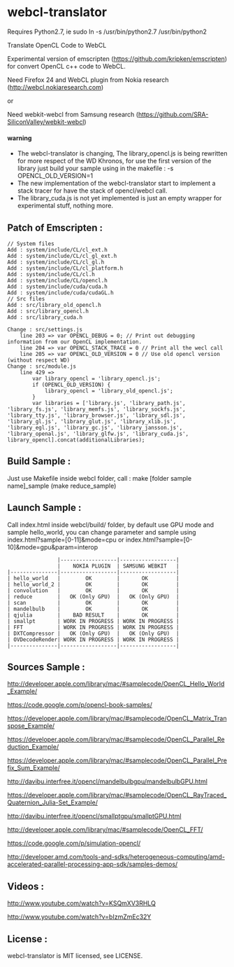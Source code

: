 webcl-translator
================

Requires Python2.7, ie sudo ln -s /usr/bin/python2.7 /usr/bin/python2

Translate OpenCL Code to WebCL

Experimental version of emscripten (https://github.com/kripken/emscripten) for convert OpenCL c++ code to WebCL.

Need Firefox 24 and WebCL plugin from Nokia research (http://webcl.nokiaresearch.com)

or

Need webkit-webcl from Samsung research (https://github.com/SRA-SiliconValley/webkit-webcl)

#### warning

* The webcl-translator is changing, The library_opencl.js is being rewritten for more respect of the WD Khronos, for use the first version of the library just build your sample using in the makefile : -s OPENCL_OLD_VERSION=1
* The new implementation of the webcl-translator start to implement a stack tracer for have the stack of opencl/webcl call.
* The library_cuda.js is not yet implemented is just an empty wrapper for experimental stuff, nothing more.

Patch of Emscripten :
---------------------

	// System files
	Add : system/include/CL/cl_ext.h
	Add : system/include/CL/cl_gl_ext.h
	Add : system/include/CL/cl_gl.h
	Add : system/include/CL/cl_platform.h
	Add : system/include/CL/cl.h
	Add : system/include/CL/opencl.h
	Add : system/include/cuda/cuda.h
	Add : system/include/cuda/cudaGL.h	
	// Src files
	Add : src/library_old_opencl.h
	Add : src/library_opencl.h
	Add : src/library_cuda.h

	Change : src/settings.js
		line 203 => var OPENCL_DEBUG = 0; // Print out debugging information from our OpenCL implementation.
		line 204 => var OPENCL_STACK_TRACE = 0 // Print all the wecl call
		line 205 => var OPENCL_OLD_VERSION = 0 // Use old opencl version (without respect WD)
	Change : src/module.js
		line 429 => 
			var library_opencl = 'library_opencl.js';
    		if (OPENCL_OLD_VERSION) { 
      			library_opencl = 'library_old_opencl.js';
    		}
			var libraries = ['library.js', 'library_path.js', 'library_fs.js', 'library_memfs.js', 'library_sockfs.js', 'library_tty.js', 'library_browser.js', 'library_sdl.js', 'library_gl.js', 'library_glut.js', 'library_xlib.js', 'library_egl.js', 'library_gc.js', 'library_jansson.js', 'library_openal.js', 'library_glfw.js', 'library_cuda.js', library_opencl].concat(additionalLibraries);

Build Sample :
--------------

Just use Makefile inside webcl folder, call : make [folder sample name]_sample (make reduce_sample)

Launch Sample :
---------------

Call index.html inside webcl/build/ folder, by default use GPU mode and sample hello_world, you can change parameter and sample using index.html?sample=[0-11]&mode=cpu or index.html?sample=[0-10]&mode=gpu&param=interop


					|------------------|------------------|			
					|    NOKIA PLUGIN  | SAMSUNG WEBKIT   |
    |---------------|------------------|------------------|
	| hello_world	|		 OK		   |	   OK		  |
	| hello_world_2	|		 OK		   |	   OK		  |
	| convolution	|		 OK		   |	   OK		  |
	| reduce		|   OK (Only GPU)  |   OK (Only GPU)  |
	| scan   		|		 OK		   |	   OK		  |
	| mandelbulb	|		 OK		   |	   OK		  |
	| qjulia 		| 	 BAD RESULT    |	   OK  		  |
	| smallpt  		| WORK IN PROGRESS | WORK IN PROGRESS |
	| FFT			| WORK IN PROGRESS | WORK IN PROGRESS |
	| DXTCompressor |   OK (Only GPU)  |   OK (Only GPU)  |
	| OVDecodeRender| WORK IN PROGRESS | WORK IN PROGRESS |
	|---------------|------------------|------------------|
	
Sources Sample :
-----------------


http://developer.apple.com/library/mac/#samplecode/OpenCL_Hello_World_Example/

https://code.google.com/p/opencl-book-samples/								

https://developer.apple.com/library/mac/#samplecode/OpenCL_Matrix_Transpose_Example/

https://developer.apple.com/library/mac/#samplecode/OpenCL_Parallel_Reduction_Example/

https://developer.apple.com/library/mac/#samplecode/OpenCL_Parallel_Prefix_Sum_Example/

http://davibu.interfree.it/opencl/mandelbulbgpu/mandelbulbGPU.html

https://developer.apple.com/library/mac/#samplecode/OpenCL_RayTraced_Quaternion_Julia-Set_Example/

http://davibu.interfree.it/opencl/smallptgpu/smallptGPU.html

http://developer.apple.com/library/mac/#samplecode/OpenCL_FFT/

https://code.google.com/p/simulation-opencl/

http://developer.amd.com/tools-and-sdks/heterogeneous-computing/amd-accelerated-parallel-processing-app-sdk/samples-demos/

	
Videos :
--------

http://www.youtube.com/watch?v=KSQmXV3RHLQ

http://www.youtube.com/watch?v=bIzmZmEc32Y

License :
--------

webcl-translator is MIT licensed, see LICENSE.

